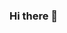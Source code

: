 ### Hi there 👋

<!--
**jaekk9916/jaekk9916** is a ✨ _special_ ✨ repository because its `README.md` (this file) appears on your GitHub profile.

Here are some ideas to get you started:

- 🔭 I’m currently working on CYSSC as a co-op student
- 🌱 I’m currently learning Software Engineering Technology - AI at Centennial College
- 👯 I’m looking to collaborate on projects requiring a deep understanding of web development and AI.
- 🤔 I’m looking for help with understanding and working on AI
- 💬 Ask me about whatever if you want!
- 📫 How to reach me: LinkIn, GitHub, etc,.
- 😄 Pronouns: Simplicity, Analytic
- ⚡ Fun fact: I am kind of an introverted person, but I am active and passionate about web development and AI.
-->
